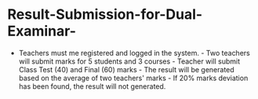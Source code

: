 # Result-Submission-for-Dual-Examinar-
- Teachers must me registered and logged in the system.  - Two teachers will submit marks for 5 students and 3 courses - Teacher will submit Class Test (40) and Final (60) marks - The result will be generated based on the average of two teachers' marks - If 20% marks deviation has been found, the result will not generated.

